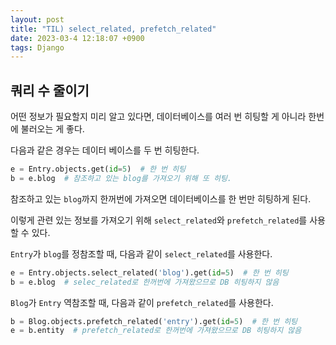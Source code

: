 ```yaml
---
layout: post
title: "TIL) select_related, prefetch_related"
date: 2023-03-4 12:18:07 +0900
tags: Django
---
```


## 쿼리 수 줄이기

어떤 정보가 필요할지 미리 알고 있다면, 데이터베이스를 여러 번 히팅할 게 아니라 한번에 불러오는 게 좋다.

다음과 같은 경우는 데이터 베이스를 두 번 히팅한다.

```python
e = Entry.objects.get(id=5)  # 한 번 히팅
b = e.blog  # 참조하고 있는 blog를 가져오기 위해 또 히팅.
```

참조하고 있는 `blog`까지 한꺼번에 가져오면 데이터베이스를 한 번만 히팅하게 된다.

이렇게 관련 있는 정보를 가져오기 위해 `select_related`와 `prefetch_related`를 사용할 수 있다.

`Entry`가 `blog`를 정참조할 때, 다음과 같이 `select_related`를 사용한다.

```python
e = Entry.objects.select_related('blog').get(id=5)  # 한 번 히팅
b = e.blog  # selec_related로 한꺼번에 가져왔으므로 DB 히팅하지 않음
```

`Blog`가 `Entry` 역참조할 때, 다음과 같이 `prefetch_related`를 사용한다.

```python
b = Blog.objects.prefetch_related('entry').get(id=5)  # 한 번 히팅
e = b.entity  # prefetch_related로 한꺼번에 가져왔으므로 DB 히팅하지 않음
```
